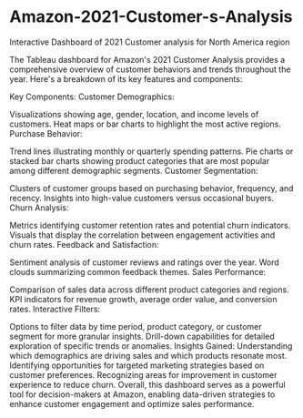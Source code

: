 # Amazon-2021-Customer-s-Analysis
Interactive Dashboard of 2021 Customer analysis for North America region 

The Tableau dashboard for Amazon's 2021 Customer Analysis provides a comprehensive overview of customer behaviors and trends throughout the year. Here's a breakdown of its key features and components:

Key Components:
Customer Demographics:

Visualizations showing age, gender, location, and income levels of customers.
Heat maps or bar charts to highlight the most active regions.
Purchase Behavior:

Trend lines illustrating monthly or quarterly spending patterns.
Pie charts or stacked bar charts showing product categories that are most popular among different demographic segments.
Customer Segmentation:

Clusters of customer groups based on purchasing behavior, frequency, and recency.
Insights into high-value customers versus occasional buyers.
Churn Analysis:

Metrics identifying customer retention rates and potential churn indicators.
Visuals that display the correlation between engagement activities and churn rates.
Feedback and Satisfaction:

Sentiment analysis of customer reviews and ratings over the year.
Word clouds summarizing common feedback themes.
Sales Performance:

Comparison of sales data across different product categories and regions.
KPI indicators for revenue growth, average order value, and conversion rates.
Interactive Filters:

Options to filter data by time period, product category, or customer segment for more granular insights.
Drill-down capabilities for detailed exploration of specific trends or anomalies.
Insights Gained:
Understanding which demographics are driving sales and which products resonate most.
Identifying opportunities for targeted marketing strategies based on customer preferences.
Recognizing areas for improvement in customer experience to reduce churn.
Overall, this dashboard serves as a powerful tool for decision-makers at Amazon, enabling data-driven strategies to enhance customer engagement and optimize sales performance.




